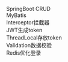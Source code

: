 SpringBoot CRUD  
MyBatis  
Interceptor拦截器   
JWT生成token  
ThreadLocal存放token  
Validation数据校验  
Redis优化登录
